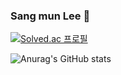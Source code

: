 ###  Sang mun Lee 👋

[![Solved.ac
프로필](http://mazassumnida.wtf/api/generate_badge?boj=sml0517)](https://solved.ac/sml0517)

<!--
**sml8648/sml8648** is a ✨ _special_ ✨ repository because its `README.md` (this file) appears on your GitHub profile.

Here are some ideas to get you started:

- 🔭 I’m currently working on ...
- 🌱 I’m currently learning ...
- 👯 I’m looking to collaborate on ...
- 🤔 I’m looking for help with ...
- 💬 Ask me about ...
- 📫 How to reach me: ...
- 😄 Pronouns: ...
- ⚡ Fun fact: ...
-->

![Anurag's GitHub stats](https://github-readme-stats.vercel.app/api?username=sml8648&show_icons=true&theme=radical)
